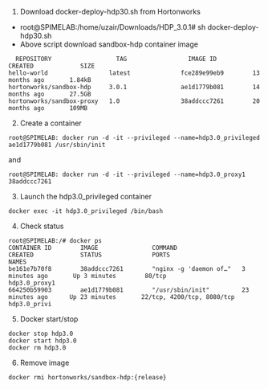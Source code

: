 1. Download docker-deploy-hdp30.sh from Hortonworks
  - root@SPIMELAB:/home/uzair/Downloads/HDP_3.0.1# sh docker-deploy-hdp30.sh
  - Above script download sandbox-hdp container image
```shell
  REPOSITORY                  TAG                 IMAGE ID            CREATED             SIZE
hello-world                 latest              fce289e99eb9        13 months ago       1.84kB
hortonworks/sandbox-hdp     3.0.1               ae1d1779b081        14 months ago       27.5GB
hortonworks/sandbox-proxy   1.0                 38addccc7261        20 months ago       109MB
```
2. Create a container
```shell 
root@SPIMELAB: docker run -d -it --privileged --name=hdp3.0_privileged ae1d1779b081 /usr/sbin/init
```
and 
```shell 
root@SPIMELAB: docker run -d -it --privileged --name=hdp3.0_proxy1 38addccc7261
```
3. Launch the hdp3.0_privileged container
```shell
docker exec -it hdp3.0_privileged /bin/bash
```
4. Check status
```shell
root@SPIMELAB:/# docker ps
CONTAINER ID        IMAGE               COMMAND                  CREATED             STATUS              PORTS                        NAMES
be161e7b70f8        38addccc7261        "nginx -g 'daemon of…"   3 minutes ago       Up 3 minutes        80/tcp                       hdp3.0_proxy1
664250b59903        ae1d1779b081        "/usr/sbin/init"         23 minutes ago      Up 23 minutes       22/tcp, 4200/tcp, 8080/tcp   hdp3.0_privi
```
5. Docker start/stop
```shell
docker stop hdp3.0
docker start hdp3.0
docker rm hdp3.0
```
6. Remove image
```shell
docker rmi hortonworks/sandbox-hdp:{release}
```
